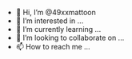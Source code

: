 - 👋 Hi, I’m @49xxmattoon
- 👀 I’m interested in ...
- 🌱 I’m currently learning ...
- 💞️ I’m looking to collaborate on ...
- 📫 How to reach me ...

<!---
49xxmattoon/49xxmattoon is a ✨ special ✨ repository because its `README.md` (this file) appears on your GitHub profile.
You can click the Preview link to take a look at your changes.
--->
